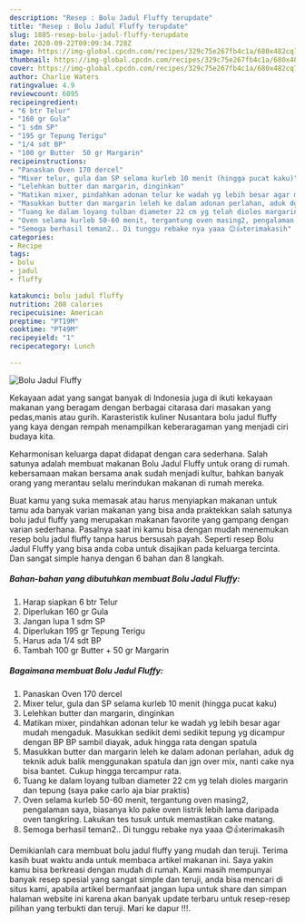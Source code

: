 ```yaml
---
description: "Resep : Bolu Jadul Fluffy terupdate"
title: "Resep : Bolu Jadul Fluffy terupdate"
slug: 1885-resep-bolu-jadul-fluffy-terupdate
date: 2020-09-22T09:09:34.728Z
image: https://img-global.cpcdn.com/recipes/329c75e267fb4c1a/680x482cq70/bolu-jadul-fluffy-foto-resep-utama.jpg
thumbnail: https://img-global.cpcdn.com/recipes/329c75e267fb4c1a/680x482cq70/bolu-jadul-fluffy-foto-resep-utama.jpg
cover: https://img-global.cpcdn.com/recipes/329c75e267fb4c1a/680x482cq70/bolu-jadul-fluffy-foto-resep-utama.jpg
author: Charlie Waters
ratingvalue: 4.9
reviewcount: 6095
recipeingredient:
- "6 btr Telur"
- "160 gr Gula"
- "1 sdm SP"
- "195 gr Tepung Terigu"
- "1/4 sdt BP"
- "100 gr Butter  50 gr Margarin"
recipeinstructions:
- "Panaskan Oven 170 dercel"
- "Mixer telur, gula dan SP selama kurleb 10 menit (hingga pucat kaku)"
- "Lelehkan butter dan margarin, dinginkan"
- "Matikan mixer, pindahkan adonan telur ke wadah yg lebih besar agar mudah mengaduk. Masukkan sedikit demi sedikit tepung yg dicampur dengan BP BP sambil diayak, aduk hingga rata dengan spatula"
- "Masukkan butter dan margarin leleh ke dalam adonan perlahan, aduk dg teknik aduk balik menggunakan spatula dan jgn over mix, nanti cake nya bisa bantet. Cukup hingga tercampur rata."
- "Tuang ke dalam loyang tulban diameter 22 cm yg telah dioles margarin dan tepung (saya pake carlo aja biar praktis)"
- "Oven selama kurleb 50-60 menit, tergantung oven masing2, pengalaman saya, biasanya klo pake oven listrik lebih lama daripada oven tangkring. Lakukan tes tusuk untuk memastikan cake matang."
- "Semoga berhasil teman2.. Di tunggu rebake nya yaaa 😊👍terimakasih"
categories:
- Recipe
tags:
- bolu
- jadul
- fluffy

katakunci: bolu jadul fluffy 
nutrition: 208 calories
recipecuisine: American
preptime: "PT19M"
cooktime: "PT49M"
recipeyield: "1"
recipecategory: Lunch

---
```



![Bolu Jadul Fluffy](https://img-global.cpcdn.com/recipes/329c75e267fb4c1a/680x482cq70/bolu-jadul-fluffy-foto-resep-utama.jpg)

Kekayaan adat yang sangat banyak di Indonesia juga di ikuti kekayaan makanan yang beragam dengan berbagai citarasa dari masakan yang pedas,manis atau gurih. Karasteristik kuliner Nusantara bolu jadul fluffy yang kaya dengan rempah menampilkan keberaragaman yang menjadi ciri budaya kita.




Keharmonisan keluarga dapat didapat dengan cara sederhana. Salah satunya adalah membuat makanan Bolu Jadul Fluffy untuk orang di rumah. kebersamaan makan bersama anak sudah menjadi kultur, bahkan banyak orang yang merantau selalu merindukan makanan di rumah mereka.

Buat kamu yang suka memasak atau harus menyiapkan makanan untuk tamu ada banyak varian makanan yang bisa anda praktekkan salah satunya bolu jadul fluffy yang merupakan makanan favorite yang gampang dengan varian sederhana. Pasalnya saat ini kamu bisa dengan mudah menemukan resep bolu jadul fluffy tanpa harus bersusah payah.
Seperti resep Bolu Jadul Fluffy yang bisa anda coba untuk disajikan pada keluarga tercinta. Dan sangat simple hanya dengan 6 bahan dan 8 langkah.


<!--inarticleads1-->

##### Bahan-bahan yang dibutuhkan membuat Bolu Jadul Fluffy:

1. Harap siapkan 6 btr Telur
1. Diperlukan 160 gr Gula
1. Jangan lupa 1 sdm SP
1. Diperlukan 195 gr Tepung Terigu
1. Harus ada 1/4 sdt BP
1. Tambah 100 gr Butter + 50 gr Margarin




<!--inarticleads2-->

##### Bagaimana membuat  Bolu Jadul Fluffy:

1. Panaskan Oven 170 dercel
1. Mixer telur, gula dan SP selama kurleb 10 menit (hingga pucat kaku)
1. Lelehkan butter dan margarin, dinginkan
1. Matikan mixer, pindahkan adonan telur ke wadah yg lebih besar agar mudah mengaduk. Masukkan sedikit demi sedikit tepung yg dicampur dengan BP BP sambil diayak, aduk hingga rata dengan spatula
1. Masukkan butter dan margarin leleh ke dalam adonan perlahan, aduk dg teknik aduk balik menggunakan spatula dan jgn over mix, nanti cake nya bisa bantet. Cukup hingga tercampur rata.
1. Tuang ke dalam loyang tulban diameter 22 cm yg telah dioles margarin dan tepung (saya pake carlo aja biar praktis)
1. Oven selama kurleb 50-60 menit, tergantung oven masing2, pengalaman saya, biasanya klo pake oven listrik lebih lama daripada oven tangkring. Lakukan tes tusuk untuk memastikan cake matang.
1. Semoga berhasil teman2.. Di tunggu rebake nya yaaa 😊👍terimakasih




Demikianlah cara membuat bolu jadul fluffy yang mudah dan teruji. Terima kasih buat waktu anda untuk membaca artikel makanan ini. Saya yakin kamu bisa berkreasi dengan mudah di rumah. Kami masih mempunyai banyak resep spesial yang sangat simple dan teruji, anda bisa mencari di situs kami, apabila artikel bermanfaat jangan lupa untuk share dan simpan halaman website ini karena akan banyak update terbaru untuk resep-resep pilihan yang terbukti dan teruji. Mari ke dapur !!!. 
